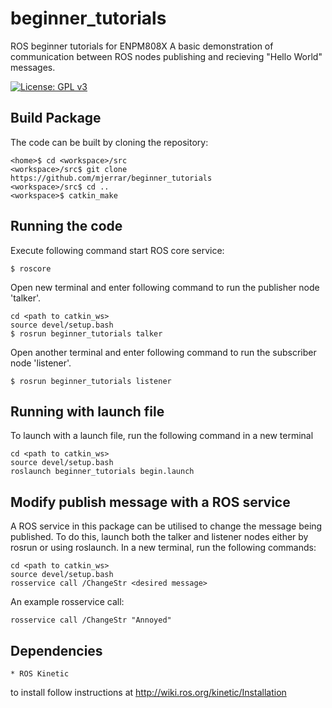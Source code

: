 # beginner_tutorials
ROS beginner tutorials for ENPM808X
A basic demonstration of communication between ROS nodes publishing and recieving "Hello World" messages.

[![License: GPL v3](https://img.shields.io/badge/License-GPL%20v3-blue.svg)](https://www.gnu.org/licenses/gpl-3.0)

## Build Package

The code can be built by cloning the repository:
```
<home>$ cd <workspace>/src
<workspace>/src$ git clone https://github.com/mjerrar/beginner_tutorials
<workspace>/src$ cd ..
<workspace>$ catkin_make 
```
## Running the code

Execute following command start ROS core service:
```
$ roscore
```
Open new terminal and enter following command to run the publisher node 'talker'.
```
cd <path to catkin_ws>
source devel/setup.bash
$ rosrun beginner_tutorials talker
```
Open another terminal and enter following command to run the subscriber node 'listener'.
```
$ rosrun beginner_tutorials listener
```


## Running with launch file
To launch with a launch file, run the following command in a new terminal
```
cd <path to catkin_ws>
source devel/setup.bash
roslaunch beginner_tutorials begin.launch
```

## Modify publish message with a ROS service
A ROS service in this package can be utilised to change the message being published. To do this, launch both the talker and listener nodes either by rosrun or using roslaunch. In a new terminal, run the following commands:
```
cd <path to catkin_ws>
source devel/setup.bash
rosservice call /ChangeStr <desired message>
```

An example rosservice call:
```
rosservice call /ChangeStr "Annoyed"
```


## Dependencies 

```
* ROS Kinetic
```
to install follow instructions at 
http://wiki.ros.org/kinetic/Installation
